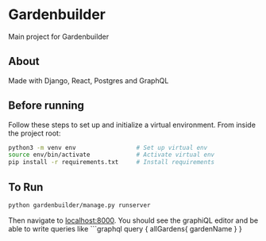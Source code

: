 # Gardenbuilder

Main project for Gardenbuilder

## About

Made with Django, React, Postgres and GraphQL

## Before running

Follow these steps to set up and initialize a virtual environment. From inside the project root:

```bash
python3 -m venv env                 # Set up virtual env
source env/bin/activate             # Activate virtual env
pip install -r requirements.txt     # Install requirements
```

## To Run

```bash
python gardenbuilder/manage.py runserver
```

Then navigate to [localhost:8000](http://localhost:8000).
You should see the graphiQL editor and be able to write queries like ```graphql
query {
  allGardens{
    gardenName
  }
}
```
